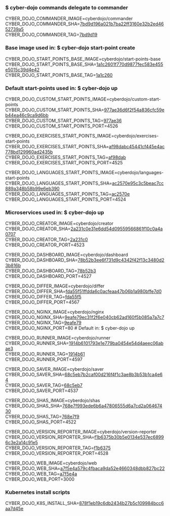 ### $ cyber-dojo commands delegate to commander

CYBER_DOJO_COMMANDER_IMAGE=cyberdojo/commander  
CYBER_DOJO_COMMANDER_SHA=[7bd9d196a021b7ba22ff3160e32b2ed4652739a5](https://github.com/cyber-dojo/commander/commit/7bd9d196a021b7ba22ff3160e32b2ed4652739a5)  
CYBER_DOJO_COMMANDER_TAG=[7bd9d19](https://hub.docker.com/layers/cyberdojo/commander/7bd9d19/images/sha256-de4bcef71b2489f7410fd26caed1d71931bdf67885f368a26103c35c045356e5)  

### Base image used in: $ cyber-dojo start-point create

CYBER_DOJO_START_POINTS_BASE_IMAGE=cyberdojo/start-points-base  
CYBER_DOJO_START_POINTS_BASE_SHA=[1a1c2601f770d9877fec583e455e5015c39d4e42](https://github.com/cyber-dojo/start-points-base/commit/1a1c2601f770d9877fec583e455e5015c39d4e42)  
CYBER_DOJO_START_POINTS_BASE_TAG=[1a1c260](https://hub.docker.com/layers/cyberdojo/start-points-base/1a1c260/images/sha256-f434df5be8b740afe8d33d121841eb08a5ce821ea2e4e824c23dc203e0a10899)  

### Default start-points used in: $ cyber-dojo up

CYBER_DOJO_CUSTOM_START_POINTS_IMAGE=cyberdojo/custom-start-points  
CYBER_DOJO_CUSTOM_START_POINTS_SHA=[977ae36d6f2f54a836cfc59eb44ea46c9ca9d6bb](https://github.com/cyber-dojo/custom-start-points/commit/977ae36d6f2f54a836cfc59eb44ea46c9ca9d6bb)  
CYBER_DOJO_CUSTOM_START_POINTS_TAG=[977ae36](https://hub.docker.com/layers/cyberdojo/custom-start-points/977ae36/images/sha256-3de55bdc1d47f904ca3345925d5c7d459d241b59250fa125c4a7c7a2e6f69417)  
CYBER_DOJO_CUSTOM_START_POINTS_PORT=4526

CYBER_DOJO_EXERCISES_START_POINTS_IMAGE=cyberdojo/exercises-start-points  
CYBER_DOJO_EXERCISES_START_POINTS_SHA=[af98dabc45441cf445e4ac778bd129960ad2435b](https://github.com/cyber-dojo/exercises-start-points/commit/af98dabc45441cf445e4ac778bd129960ad2435b)  
CYBER_DOJO_EXERCISES_START_POINTS_TAG=[af98dab](https://hub.docker.com/layers/cyberdojo/exercises-start-points/af98dab/images/sha256-0de9995bae798ed60505e3c7c2b3ccc269858c65a2c814b0f003d73452735604)  
CYBER_DOJO_EXERCISES_START_POINTS_PORT=4525

CYBER_DOJO_LANGUAGES_START_POINTS_IMAGE=cyberdojo/languages-start-points  
CYBER_DOJO_LANGUAGES_START_POINTS_SHA=[ac2570e95c3c5beac7cc889a348b58b99e6eb390](https://github.com/cyber-dojo/languages-start-points/commit/ac2570e95c3c5beac7cc889a348b58b99e6eb390)  
CYBER_DOJO_LANGUAGES_START_POINTS_TAG=[ac2570e](https://hub.docker.com/layers/cyberdojo/languages-start-points/ac2570e/images/sha256-9b482f9bbcd98f76c2b0e3ea910748f720cb38accf0672eba19295b00bebb868)  
CYBER_DOJO_LANGUAGES_START_POINTS_PORT=4524

### Microservices used in: $ cyber-dojo up

CYBER_DOJO_CREATOR_IMAGE=cyberdojo/creator  
CYBER_DOJO_CREATOR_SHA=[2a231c0e31e6dd54d09559566861f10c0a4a0707](https://github.com/cyber-dojo/creator/commit/2a231c0e31e6dd54d09559566861f10c0a4a0707)  
CYBER_DOJO_CREATOR_TAG=[2a231c0](https://hub.docker.com/layers/cyberdojo/creator/2a231c0/images/sha256-91242be0f87e3d3a8f07f4c0ff246696bf3285c9822ea3f5410a924117e2f784)  
CYBER_DOJO_CREATOR_PORT=4523

CYBER_DOJO_DASHBOARD_IMAGE=cyberdojo/dashboard  
CYBER_DOJO_DASHBOARD_SHA=[78b52b3ee6f731d9c4342f42f13c3480d23b816b](https://github.com/cyber-dojo/dashboard/commit/78b52b3ee6f731d9c4342f42f13c3480d23b816b)  
CYBER_DOJO_DASHBOARD_TAG=[78b52b3](https://hub.docker.com/layers/cyberdojo/dashboard/78b52b3/images/sha256-52f5dce72465436bb7f6432398acbd5c8a808d619774ee018810107f02b83041)  
CYBER_DOJO_DASHBOARD_PORT=4527

CYBER_DOJO_DIFFER_IMAGE=cyberdojo/differ  
CYBER_DOJO_DIFFER_SHA=[fda55f51ffdda6c0acfeaa47b06b1a980bffe7d0](https://github.com/cyber-dojo/differ/commit/fda55f51ffdda6c0acfeaa47b06b1a980bffe7d0)  
CYBER_DOJO_DIFFER_TAG=[fda55f5](https://hub.docker.com/layers/cyberdojo/differ/fda55f5/images/sha256-bb310225637a4c4db9cc8b5ea889e632c055736402823c86495a44fa81f36f6c)  
CYBER_DOJO_DIFFER_PORT=4567

CYBER_DOJO_NGINX_IMAGE=cyberdojo/nginx  
CYBER_DOJO_NGINX_SHA=[9eafe79ec31f2f6e040cb62ad160f5b085a7a7c7](https://github.com/cyber-dojo/nginx/commit/9eafe79ec31f2f6e040cb62ad160f5b085a7a7c7)  
CYBER_DOJO_NGINX_TAG=[9eafe79](https://hub.docker.com/layers/cyberdojo/nginx/9eafe79/images/sha256-0ad995e8b3ac0dd416513843e99666ee581f3bd827e98641a75e479c44189db0)  
CYBER_DOJO_NGINX_PORT=80 # Default in: $ cyber-dojo up

CYBER_DOJO_RUNNER_IMAGE=cyberdojo/runner  
CYBER_DOJO_RUNNER_SHA=[1914b6101793e1e779ba0454e54d4aeec06abae3](https://github.com/cyber-dojo/runner/commit/1914b6101793e1e779ba0454e54d4aeec06abae3)  
CYBER_DOJO_RUNNER_TAG=[1914b61](https://hub.docker.com/layers/cyberdojo/runner/1914b61/images/sha256-02b4350b1958c096ae9713c690497bd19136015836c31777bc299bf160d4bd77)  
CYBER_DOJO_RUNNER_PORT=4597

CYBER_DOJO_SAVER_IMAGE=cyberdojo/saver  
CYBER_DOJO_SAVER_SHA=[68c5eb7b2caf00d216f4f1c3ae8b3b53b1ca4e64](https://github.com/cyber-dojo/saver/commit/68c5eb7b2caf00d216f4f1c3ae8b3b53b1ca4e64)  
CYBER_DOJO_SAVER_TAG=[68c5eb7](https://hub.docker.com/layers/cyberdojo/saver/68c5eb7/images/sha256-8ba413cc804ecac73779925f0d97a021e7c13a0cbd8dd24eaaf27e833c3619e2)  
CYBER_DOJO_SAVER_PORT=4537

CYBER_DOJO_SHAS_IMAGE=cyberdojo/shas  
CYBER_DOJO_SHAS_SHA=[768e7f993ede6b6a47806555d6a7cd2a06467430](https://github.com/cyber-dojo/shas/commit/768e7f993ede6b6a47806555d6a7cd2a06467430)  
CYBER_DOJO_SHAS_TAG=[768e7f9](https://hub.docker.com/layers/cyberdojo/shas/768e7f9/images/sha256-471165efb8b47a8c53f87dd95b3a9f7193669084a276322a3c603679831129dd)  
CYBER_DOJO_SHAS_PORT=4522

CYBER_DOJO_VERSION_REPORTER_IMAGE=cyberdojo/version-reporter  
CYBER_DOJO_VERSION_REPORTER_SHA=[f1b6375b30b5e0134e537ec68996c3e2a14c91e5](https://github.com/cyber-dojo/version-reporter/commit/f1b6375b30b5e0134e537ec68996c3e2a14c91e5)  
CYBER_DOJO_VERSION_REPORTER_TAG=[f1b6375](https://hub.docker.com/layers/cyberdojo/version-reporter/f1b6375/images/sha256-174258c3f974103b05cde2c37d8f1416cedb95fe12a9736052177055b97cfc42)  
CYBER_DOJO_VERSION_REPORTER_PORT=4528

CYBER_DOJO_WEB_IMAGE=cyberdojo/web  
CYBER_DOJO_WEB_SHA=[a7f5e4a579c4fbaca9da52e4660348dbb827bc22](https://github.com/cyber-dojo/web/commit/a7f5e4a579c4fbaca9da52e4660348dbb827bc22)  
CYBER_DOJO_WEB_TAG=[a7f5e4a](https://hub.docker.com/layers/cyberdojo/web/a7f5e4a/images/sha256-50629055e6bca6370d74b37bb45fa3d48fb8cb523cdf4c40f07746b35fc51fee)  
CYBER_DOJO_WEB_PORT=3000

### Kubernetes install scripts
CYBER_DOJO_K8S_INSTALL_SHA=[878f1eb19c6db2434b27b5c109984bcc6aa7d45e](https://github.com/cyber-dojo/k8s-install/commit/878f1eb19c6db2434b27b5c109984bcc6aa7d45e)  
